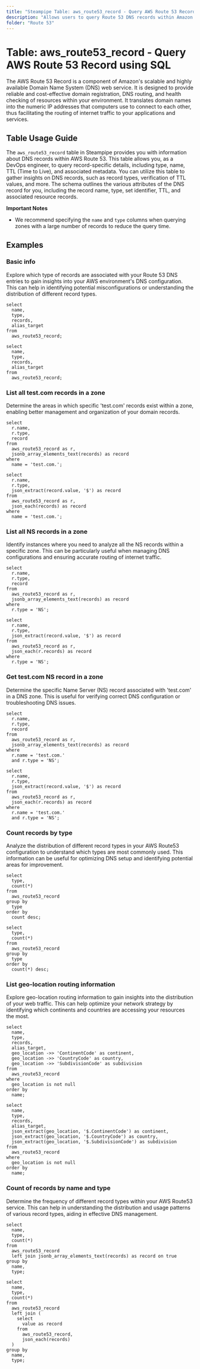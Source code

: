 ```yaml
---
title: "Steampipe Table: aws_route53_record - Query AWS Route 53 Record using SQL"
description: "Allows users to query Route 53 DNS records within Amazon Web Services. The `aws_route53_record` table in Steampipe provides information about DNS records within AWS Route 53. This table allows DevOps engineers to query record-specific details, including type, name, TTL, and associated metadata. Users can utilize this table to gather insights on DNS records, such as record types, verification of TTL values, and more."
folder: "Route 53"
---
```


# Table: aws_route53_record - Query AWS Route 53 Record using SQL

The AWS Route 53 Record is a component of Amazon's scalable and highly available Domain Name System (DNS) web service. It is designed to provide reliable and cost-effective domain registration, DNS routing, and health checking of resources within your environment. It translates domain names into the numeric IP addresses that computers use to connect to each other, thus facilitating the routing of internet traffic to your applications and services.

## Table Usage Guide

The `aws_route53_record` table in Steampipe provides you with information about DNS records within AWS Route 53. This table allows you, as a DevOps engineer, to query record-specific details, including type, name, TTL (Time to Live), and associated metadata. You can utilize this table to gather insights on DNS records, such as record types, verification of TTL values, and more. The schema outlines the various attributes of the DNS record for you, including the record name, type, set identifier, TTL, and associated resource records.

**Important Notes**
- We recommend specifying the `name` and `type` columns when querying zones with a large number of records to reduce the query time.

## Examples

### Basic info
Explore which type of records are associated with your Route 53 DNS entries to gain insights into your AWS environment's DNS configuration. This can help in identifying potential misconfigurations or understanding the distribution of different record types.

```sql+postgres
select
  name,
  type,
  records,
  alias_target
from
  aws_route53_record;
```

```sql+sqlite
select
  name,
  type,
  records,
  alias_target
from
  aws_route53_record;
```

### List all test.com records in a zone
Determine the areas in which specific 'test.com' records exist within a zone, enabling better management and organization of your domain records.

```sql+postgres
select
  r.name,
  r.type,
  record
from
  aws_route53_record as r,
  jsonb_array_elements_text(records) as record
where
  name = 'test.com.';
```

```sql+sqlite
select
  r.name,
  r.type,
  json_extract(record.value, '$') as record
from
  aws_route53_record as r,
  json_each(records) as record
where
  name = 'test.com.';
```

### List all NS records in a zone
Identify instances where you need to analyze all the NS records within a specific zone. This can be particularly useful when managing DNS configurations and ensuring accurate routing of internet traffic.

```sql+postgres
select
  r.name,
  r.type,
  record
from
  aws_route53_record as r,
  jsonb_array_elements_text(records) as record
where
  r.type = 'NS';
```

```sql+sqlite
select
  r.name,
  r.type,
  json_extract(record.value, '$') as record
from
  aws_route53_record as r,
  json_each(r.records) as record
where
  r.type = 'NS';
```

### Get test.com NS record in a zone
Determine the specific Name Server (NS) record associated with 'test.com' in a DNS zone. This is useful for verifying correct DNS configuration or troubleshooting DNS issues.

```sql+postgres
select
  r.name,
  r.type,
  record
from
  aws_route53_record as r,
  jsonb_array_elements_text(records) as record
where
  r.name = 'test.com.'
  and r.type = 'NS';
```

```sql+sqlite
select
  r.name,
  r.type,
  json_extract(record.value, '$') as record
from
  aws_route53_record as r,
  json_each(r.records) as record
where
  r.name = 'test.com.'
  and r.type = 'NS';
```

### Count records by type
Analyze the distribution of different record types in your AWS Route53 configuration to understand which types are most commonly used. This information can be useful for optimizing DNS setup and identifying potential areas for improvement.

```sql+postgres
select
  type,
  count(*)
from
  aws_route53_record
group by
  type
order by
  count desc;
```

```sql+sqlite
select
  type,
  count(*)
from
  aws_route53_record
group by
  type
order by
  count(*) desc;
```

### List geo-location routing information
Explore geo-location routing information to gain insights into the distribution of your web traffic. This can help optimize your network strategy by identifying which continents and countries are accessing your resources the most.

```sql+postgres
select
  name,
  type,
  records,
  alias_target,
  geo_location ->> 'ContinentCode' as continent,
  geo_location ->> 'CountryCode' as country,
  geo_location ->> 'SubdivisionCode' as subdivision
from
  aws_route53_record
where
  geo_location is not null
order by
  name;
```

```sql+sqlite
select
  name,
  type,
  records,
  alias_target,
  json_extract(geo_location, '$.ContinentCode') as continent,
  json_extract(geo_location, '$.CountryCode') as country,
  json_extract(geo_location, '$.SubdivisionCode') as subdivision
from
  aws_route53_record
where
  geo_location is not null
order by
  name;
```

### Count of records by name and type
Determine the frequency of different record types within your AWS Route53 service. This can help in understanding the distribution and usage patterns of various record types, aiding in effective DNS management.

```sql+postgres
select
  name,
  type,
  count(*)
from
  aws_route53_record
  left join jsonb_array_elements_text(records) as record on true
group by
  name,
  type;
```

```sql+sqlite
select
  name,
  type,
  count(*)
from
  aws_route53_record
  left join (
    select
      value as record
    from
      aws_route53_record,
      json_each(records)
  )
group by
  name,
  type;
```